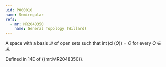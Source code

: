 ```yaml
---
uid: P000010
name: Semiregular
refs:
  - mr: MR2048350
    name: General Topology (Willard)
---
```


A space with a basis $\mathcal{B}$ of open sets such that $\operatorname{int}(\operatorname{cl}(O)) = O$ for every $O \in \mathcal{B}$.

Defined in 14E of {{mr:MR2048350}}.
